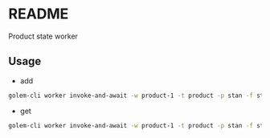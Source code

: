 # README

Product state worker



## Usage

- add

```sh
golem-cli worker invoke-and-await -w product-1 -t product -p stan -f stan:product/api/add -j '[{"id": "123", "name": "foo"}]'
```

- get

```sh
golem-cli worker invoke-and-await -w product-1 -t product -p stan -f stan:product/api/get -j '["123"]'
```
